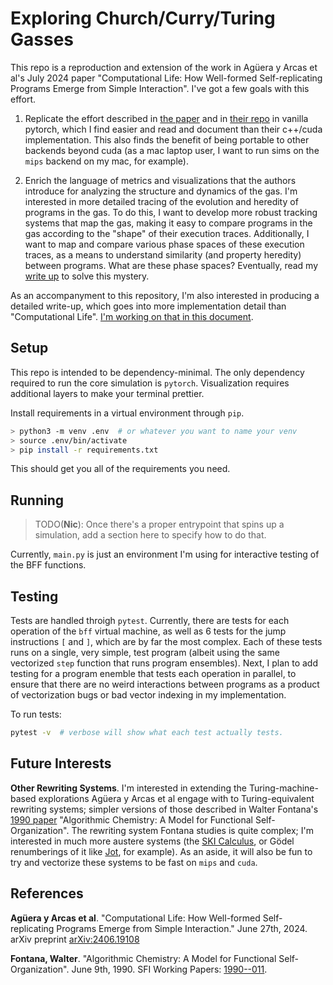 # Exploring Church/Curry/Turing Gasses

This repo is a reproduction and extension of the work in Agüera y Arcas et al's July 2024 paper "Computational Life: How Well-formed Self-replicating Programs Emerge from Simple Interaction". I've got a few goals with this effort.

1. Replicate the effort described in [the paper](https://arxiv.org/pdf/2406.19108) and in [their repo](https://github.com/paradigms-of-intelligence/cubff) in vanilla pytorch, which I find easier and read and document than their c++/cuda implementation. This also finds the benefit of being portable to other backends beyond cuda (as a mac laptop user, I want to run sims on the `mips` backend on my mac, for example).

1. Enrich the language of metrics and visualizations that the authors introduce for analyzing the structure and dynamics of the gas. I'm interested in more detailed tracing of the evolution and heredity of programs in the gas. To do this, I want to develop more robust tracking systems that map the gas, making it easy to compare programs in the gas according to the "shape" of their execution traces. Additionally, I want to map and compare various phase spaces of these execution traces, as a means to understand similarity (and property heredity) between programs. What are these phase spaces? Eventually, read my [write up](https://docs.google.com/document/d/1KRbq_mHJJE5VDQ6Q9jO7iVicyvJeINX3AaedCgcEXxk/edit?usp=sharing) to solve this mystery.

As an accompanyment to this repository, I'm also interested in producing a detailed write-up, which goes into more implementation detail than "Computational Life". [I'm working on that in this document](https://docs.google.com/document/d/1KRbq_mHJJE5VDQ6Q9jO7iVicyvJeINX3AaedCgcEXxk/edit?usp=sharing).

## Setup

This repo is intended to be dependency-minimal. The only dependency required to run the core simulation is `pytorch`. Visualization requires additional layers to make your terminal prettier.

Install requirements in a virtual environment through `pip`.

```sh
> python3 -m venv .env  # or whatever you want to name your venv
> source .env/bin/activate
> pip install -r requirements.txt
```

This should get you all of the requirements you need.

## Running

> TODO(**Nic**): Once there's a proper entrypoint that spins up a simulation, add a section here to specify how to do that.

Currently, `main.py` is just an environment I'm using for interactive testing of the BFF functions.

## Testing

Tests are handled throigh `pytest`. Currently, there are tests for each operation of the `bff` virtual machine, as well as 6 tests for the jump instructions `[` and `]`, which are by far the most complex. Each of these tests runs on a single, very simple, test program (albeit using the same vectorized `step` function that runs program ensembles). Next, I plan to add testing for a program enemble that tests each operation in parallel, to ensure that there are no weird interactions between programs as a product of vectorization bugs or bad vector indexing in my implementation.

To run tests:

```sh
pytest -v  # verbose will show what each test actually tests.
```

## Future Interests

**Other Rewriting Systems**. I'm interested in extending the Turing-machine-based explorations Agüera y Arcas et al engage with to Turing-equivalent rewriting systems; simpler versions of those described in Walter Fontana's [1990 paper](https://sfi-edu.s3.amazonaws.com/sfi-edu/production/uploads/sfi-com/dev/uploads/filer/9e/f0/9ef0cbc7-8fe9-4fea-816d-6ce4a117e248/90-011.pdf) "Algorithmic Chemistry: A Model for Functional Self-Organization". The rewriting system Fontana studies is quite complex; I'm interested in much more austere systems (the [SKI Calculus](https://people.cs.uchicago.edu/~odonnell/Teacher/Lectures/Formal_Organization_of_Knowledge/Examples/combinator_calculus/https://people.cs.uchicago.edu/~odonnell/Teacher/Lectures/Formal_Organization_of_Knowledge/Examples/combinator_calculus/), or Gödel renumberings of it like [Jot](https://web.archive.org/web/20160823182917/http://semarch.linguistics.fas.nyu.edu/barker/Iota/), for example). As an aside, it will also be fun to try and vectorize these systems to be fast on `mips` and `cuda`.

## References

**Agüera y Arcas et al**. "Computational Life: How Well-formed Self-replicating Programs Emerge from Simple Interaction." June 27th, 2024. arXiv preprint [arXiv:2406.19108](https://arxiv.org/pdf/2406.19108)

**Fontana, Walter**. "Algorithmic Chemistry: A Model for Functional Self-Organization". June 9th, 1990. SFI Working Papers: [1990--011](https://sfi-edu.s3.amazonaws.com/sfi-edu/production/uploads/sfi-com/dev/uploads/filer/9e/f0/9ef0cbc7-8fe9-4fea-816d-6ce4a117e248/90-011.pdf).
